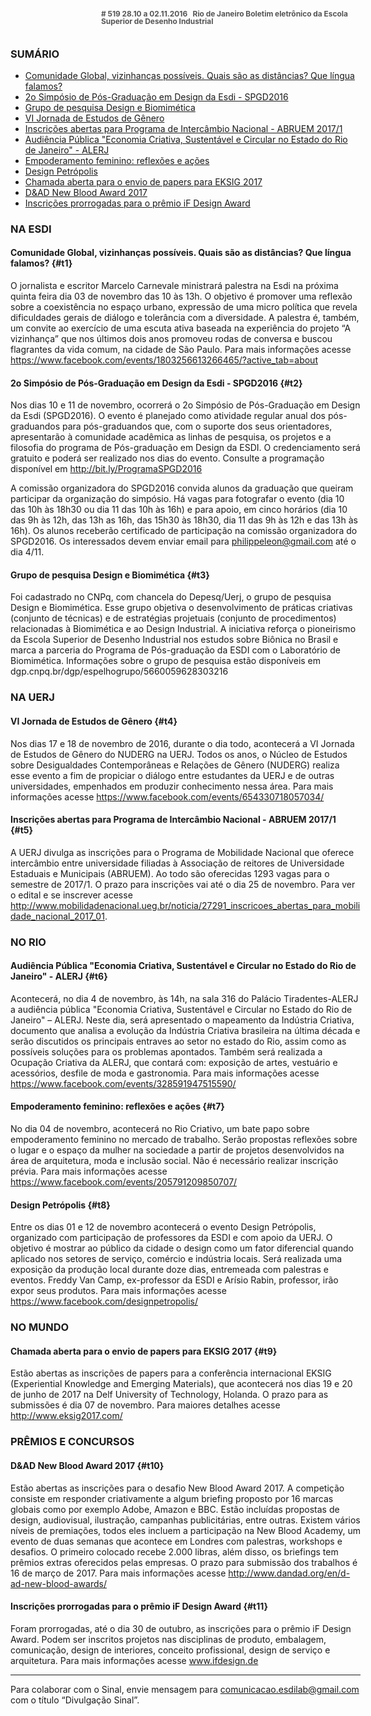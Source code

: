 <!--
---
title: sinal 519 - Esdi
-->
<div style="  width:40em;max-width: 40em;margin: 0 auto;" markdown=1>

<div style="background:url(img/selo.png) no-repeat;line-height:1em;font-size:0.85em;font-weight:bold;color:#555;padding: 0 0 0 145px;margin:0 0 3em 0;" markdown="1">
# 519
28.10 a 02.11.2016   Rio de Janeiro   
Boletim eletrônico da Escola Superior de Desenho Industrial
</div>


### SUMÁRIO 

  * [Comunidade Global, vizinhanças possíveis. Quais são as distâncias? Que língua falamos?](#t1)
  * [2o Simpósio de Pós-Graduação em Design da Esdi - SPGD2016](#t2)
  * [Grupo de pesquisa Design e Biomimética](#t3)
  * [VI Jornada de Estudos de Gênero](#t4)
  * [Inscrições abertas para Programa de Intercâmbio Nacional - ABRUEM 2017/1](#t5)
  * [Audiência Pública "Economia Criativa, Sustentável e Circular no Estado do Rio de Janeiro" - ALERJ](#t6)
  * [Empoderamento feminino: reflexões e ações](#t7)
  * [Design Petrópolis](#t8) 
  * [Chamada aberta para o envio de papers para EKSIG 2017](#t9)
  * [D&AD New Blood Award 2017](#t10)
  * [Inscrições prorrogadas para o prêmio iF Design Award](#t11) 


### NA ESDI

#### Comunidade Global, vizinhanças possíveis. Quais são as distâncias? Que língua falamos?  {#t1}

O jornalista e escritor Marcelo Carnevale ministrará palestra na Esdi na próxima quinta feira dia 03 de novembro das 10 às 13h. O objetivo é promover uma reflexão sobre a coexistência no espaço urbano, expressão de uma micro política que revela dificuldades gerais de diálogo e tolerância com a diversidade. A palestra é, também, um convite ao exercício de uma escuta ativa baseada na experiência do projeto “A vizinhança” que nos últimos dois anos promoveu rodas de conversa e buscou flagrantes da vida comum, na cidade de São Paulo. Para mais informações acesse https://www.facebook.com/events/1803256613266465/?active_tab=about 


#### 2o Simpósio de Pós-Graduação em Design da Esdi - SPGD2016 {#t2}

Nos dias 10 e 11 de novembro, ocorrerá o 2o Simpósio de Pós-Graduação em Design da Esdi (SPGD2016). O evento é planejado como atividade regular anual dos pós-graduandos para pós-graduandos que, com o suporte dos seus orientadores, apresentarão à comunidade acadêmica as linhas de pesquisa, os projetos e a filosofia do programa de Pós-graduação em Design da ESDI. O credenciamento será gratuito e poderá ser realizado nos dias do evento. Consulte a programação disponível em http://bit.ly/ProgramaSPGD2016 


A comissão organizadora do SPGD2016 convida alunos da graduação que queiram participar da organização do simpósio. Há vagas para fotografar o evento (dia 10 das 10h às 18h30 ou dia 11 das 10h às 16h) e para apoio, em cinco horários (dia 10 das 9h às 12h, das 13h as 16h, das 15h30 às 18h30, dia 11 das 9h às 12h e das 13h às 16h). Os alunos receberão certificado de participação na comissão organizadora do SPGD2016. Os interessados devem enviar email para philippeleon@gmail.com até o dia 4/11.


#### Grupo de pesquisa Design e Biomimética {#t3}

Foi cadastrado no CNPq, com chancela do Depesq/Uerj, o grupo de pesquisa Design e Biomimética. Esse grupo objetiva o desenvolvimento de práticas criativas (conjunto de técnicas) e de estratégias projetuais (conjunto de procedimentos) relacionadas à Biomimética e ao Design Industrial. A iniciativa reforça o pioneirismo da Escola Superior de Desenho Industrial nos estudos sobre Biônica no Brasil e marca a parceria do Programa de Pós-graduação da ESDI com o Laboratório de Biomimética. Informações sobre o grupo de pesquisa estão disponíveis em dgp.cnpq.br/dgp/espelhogrupo/5660059628303216 

### NA UERJ

#### VI Jornada de Estudos de Gênero {#t4} 

Nos dias 17 e 18 de novembro de 2016, durante o dia todo, acontecerá a VI Jornada de Estudos de Gênero do NUDERG na UERJ. Todos os anos, o Núcleo de Estudos sobre Desigualdades Contemporâneas e Relações de Gênero (NUDERG) realiza esse evento a fim de propiciar o diálogo entre estudantes da UERJ e de outras universidades, empenhados em produzir conhecimento nessa área. Para mais informações acesse https://www.facebook.com/events/654330718057034/ 


#### Inscrições abertas para Programa de Intercâmbio Nacional - ABRUEM 2017/1 {#t5} 

A UERJ divulga as inscrições para o Programa de Mobilidade Nacional que oferece intercâmbio entre universidade filiadas à Associação de reitores de Universidade Estaduais e Municipais (ABRUEM). Ao todo são oferecidas 1293 vagas para o semestre de 2017/1. O prazo para inscrições vai até o dia 25 de novembro. Para ver o edital e se inscrever acesse http://www.mobilidadenacional.ueg.br/noticia/27291_inscricoes_abertas_para_mobilidade_nacional_2017_01. 


### NO RIO

#### Audiência Pública "Economia Criativa, Sustentável e Circular no Estado do Rio de Janeiro" - ALERJ {#t6}

Acontecerá, no dia 4 de novembro, às 14h, na sala 316 do Palácio Tiradentes-ALERJ a audiência pública "Economia Criativa, Sustentável e Circular no Estado do Rio de Janeiro" – ALERJ. Neste dia, será apresentado o mapeamento da Indústria Criativa, documento que analisa a evolução da Indústria Criativa brasileira na última década e serão discutidos os principais entraves ao setor no estado do Rio, assim como as possíveis soluções para os problemas apontados. Também será realizada a Ocupação Criativa da ALERJ, que contará com: exposição de artes, vestuário e acessórios, desfile de moda e gastronomia. Para mais informações acesse https://www.facebook.com/events/328591947515590/ 


#### Empoderamento feminino: reflexões e ações {#t7} 

No dia 04 de novembro, acontecerá no Rio Criativo, um bate papo sobre empoderamento feminino no mercado de trabalho. Serão propostas reflexões sobre o lugar e o espaço da mulher na sociedade a partir de projetos desenvolvidos na área de arquitetura, moda e inclusão social. Não é necessário realizar inscrição prévia. Para mais informações acesse https://www.facebook.com/events/205791209850707/ 


#### Design Petrópolis {#t8}

Entre os dias 01 e 12 de novembro acontecerá o evento Design Petrópolis, organizado com participação de professores da ESDI e com apoio da UERJ. O objetivo é mostrar ao público da cidade o design como um fator diferencial quando aplicado nos setores de serviço, comércio e indústria locais. Será realizada uma exposição da produção local durante doze dias, entremeada com palestras e eventos. Freddy Van Camp, ex-professor da ESDI e Arísio Rabin, professor, irão expor seus produtos. Para mais informações acesse https://www.facebook.com/designpetropolis/ 


### NO MUNDO

#### Chamada aberta para o envio de papers para EKSIG 2017 {#t9}

Estão abertas as inscrições de papers para a conferência internacional EKSIG (Experiential Knowledge and Emerging Materials), que acontecerá nos dias 19 e 20 de junho de 2017 na Delf University of Technology, Holanda. O prazo para as submissões é dia 07 de novembro. Para maiores detalhes acesse http://www.eksig2017.com/


### PRÊMIOS E CONCURSOS

#### D&AD New Blood Award 2017 {#t10}

Estão abertas as inscrições para o desafio New Blood Award 2017. A competição consiste em responder criativamente a algum briefing proposto por 16 marcas globais como por exemplo Adobe, Amazon e BBC. Estão incluídas propostas de design, audiovisual, ilustração, campanhas publicitárias, entre outras. Existem vários níveis de premiações, todos eles incluem a participação na New Blood Academy, um evento de duas semanas que acontece em Londres com palestras, workshops e desafios. O primeiro colocado recebe 2.000 libras, além disso, os briefings tem prêmios extras oferecidos pelas empresas. O prazo para submissão dos trabalhos é 16 de março de 2017. Para mais informações acesse http://www.dandad.org/en/d-ad-new-blood-awards/  


#### Inscrições prorrogadas para o prêmio iF Design Award {#t11}

Foram prorrogadas, até o dia 30 de outubro, as inscrições para o prêmio iF Design Award. Podem ser inscritos projetos nas disciplinas de produto, embalagem, comunicação, design de interiores, conceito profissional, design de serviço e arquitetura. Para mais informações acesse www.ifdesign.de 


- - - 


Para colaborar com o Sinal, envie mensagem para [comunicacao.esdilab@gmail.com](mailto:comunicacao.esdilab@gmail.com) com o título “Divulgação Sinal”.

</div>

<img src="img/selo.png" style="display:none;opacity:0;width:0;height:0;" />
